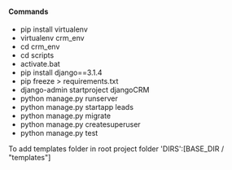#### Commands

<!-- aakriti  -->
<!-- aakriti@123 -->

-   pip install virtualenv
-   virtualenv crm_env
-   cd crm_env
-   cd scripts
-   activate.bat
-   pip install django==3.1.4
-   pip freeze > requirements.txt
-   django-admin startproject djangoCRM
-   python manage.py runserver
-   python manage.py startapp leads
-   python manage.py migrate
-   python manage.py createsuperuser
-   python manage.py test

To add templates folder in root project folder
'DIRS':[BASE_DIR / "templates"]
